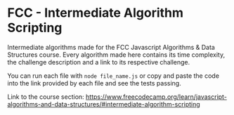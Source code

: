# FCC - Intermediate Algorithm Scripting
Intermediate algorithms made for the FCC Javascript Algorithms &amp; Data Structures course. 
Every algorithm made here contains its time complexity, the challenge description and a link to its respective challenge.

You can run each file with `node file_name.js` or copy and paste the code into the link provided by each file and see the tests passing.

Link to the course section:
https://www.freecodecamp.org/learn/javascript-algorithms-and-data-structures/#intermediate-algorithm-scripting
